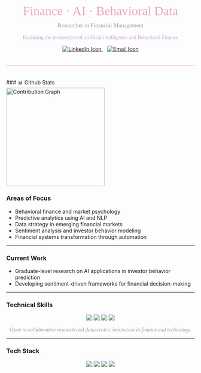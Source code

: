
<div align="center">
  <h1 style="color:#E8A9B7; font-family: 'Georgia', serif; font-weight: 500; font-size: 2.4em; margin-bottom: 0.3em;">
    Finance · AI · Behavioral Data
  </h1>

  <p style="font-family: 'Georgia', serif; font-size: 1.1em; color:#AD8FAF; margin-top: 0;">
    Researcher in Financial Management
  </p>

  <p style="font-family: 'Georgia', serif; font-size: 1em; color:#C9A0DC;">
    Exploring the intersection of artificial intelligence and Behavioral Finance
  </p>

  <p>
    <a href="https://www.linkedin.com/in/fatemeh-m-5a6690204/" target="_blank">
      <img src="https://img.icons8.com/ios-filled/22/E8A9B7/linkedin--v1.png" alt="LinkedIn Icon" />
    </a>
    &nbsp;&nbsp;
    <a href="mailto:fatemehmoysavy@ut.ac.ir">
      <img src="https://img.icons8.com/ios-glyphs/22/E8A9B7/filled-message.png" alt="Email Icon" />
    </a>
  </p>
</div>

<hr style="border: none; height: 1px; background: #F4C2C2; margin: 2.5em 0;">
### 📊 Github Stats
<div>
    <img height=263 src="https://github-readme-activity-graph.vercel.app/graph?username=timamousavi&theme=react-dark&layout=compact" alt="Contribution Graph" />
</div>


### Areas of Focus

- Behavioral finance and market psychology  
- Predictive analytics using AI and NLP  
- Data strategy in emerging financial markets  
- Sentiment analysis and investor behavior modeling  
- Financial systems transformation through automation  

---

### Current Work

- Graduate-level research on AI applications in investor behavior prediction  
- Developing sentiment-driven frameworks for financial decision-making  

---

### Technical Skills

<p align="center">
  <img src="https://img.shields.io/badge/Python-FDDDE6?style=for-the-badge&logo=python&logoColor=black" />
  <img src="https://img.shields.io/badge/Excel-FBE4E5?style=for-the-badge&logo=microsoft-excel&logoColor=black" />
  <img src="https://img.shields.io/badge/PowerBI-FBE9EC?style=for-the-badge&logo=powerbi&logoColor=black" />
  <img src="https://img.shields.io/badge/Project%20Management-FCD3E1?style=for-the-badge&logo=trello&logoColor=black" />
</p>

<p align="center" style="font-family: 'Georgia', serif; font-style: italic; color:#AD8FAF;">
  Open to collaborative research and data-centric innovation in finance and technology.
</p>

---

### Tech Stack

<p align="center">
  <img src="https://img.shields.io/badge/AI-FADDE1?style=for-the-badge&logo=tensorflow&logoColor=black" />
  <img src="https://img.shields.io/badge/NLP-F9D5E5?style=for-the-badge&logo=apache-flink&logoColor=black" />
  <img src="https://img.shields.io/badge/Financial%20Modeling-FCE1E4?style=for-the-badge&logo=adobe&logoColor=black" />
  <img src="https://img.shields.io/badge/Behavioral%20Finance-F7CAD0?style=for-the-badge&logo=chart&logoColor=black" />
</p>
